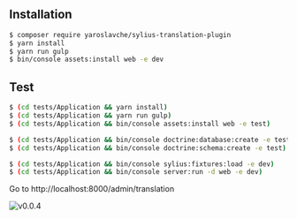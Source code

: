 ## Installation

```bash
$ composer require yaroslavche/sylius-translation-plugin
$ yarn install
$ yarn run gulp
$ bin/console assets:install web -e dev
```

## Test
```bash
$ (cd tests/Application && yarn install)
$ (cd tests/Application && yarn run gulp)
$ (cd tests/Application && bin/console assets:install web -e test)

$ (cd tests/Application && bin/console doctrine:database:create -e test)
$ (cd tests/Application && bin/console doctrine:schema:create -e test)

$ (cd tests/Application && bin/console sylius:fixtures:load -e dev)
$ (cd tests/Application && bin/console server:run -d web -e dev)
```
Go to http://localhost:8000/admin/translation

![v0.0.4](http://i.piccy.info/i9/8bb3ff82ad48ad1fbc2f049322477b5a/1526067792/155065/1243534/11052018_224152.png)
